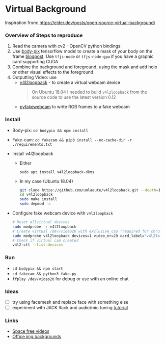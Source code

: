 # Virtual Background

Inspiration from: https://elder.dev/posts/open-source-virtual-background/

### Overview of Steps to reproduce

1. Read the camera with cv2 - OpenCV python bindings
2. Use [body-pix](https://github.com/tensorflow/tfjs-models/tree/master/body-pix) tensorflow model to create a mask of your body on the frame [blogpost](https://blog.tensorflow.org/2019/11/updated-bodypix-2.html). 
    Use `tfjs-node` or `tfjs-node-gpu` if you have a graphic card supporting CUDA
3. Combine the background and foreground, using the mask and add holo or other visual effects to the foreground
4. Outputting Video: use 
    - [v4l2loopback](https://github.com/umlaeute/v4l2loopback) - to create a virtual webcam device
      > On Ubuntu 18.04 I needed to build `v4l2loopback` from the source code to use the latest version 0.12
    - [pyfakewebcam](https://github.com/jremmons/pyfakewebcam) to write RGB frames to a fake webcam


### Install
- Body-pix: `cd bodypix && npm install`
- Fake-cam: `cd fakecam && pip3 install --no-cache-dir -r ./requirements.txt`
- Install v4l2loopback
  - Either 
    
    `sudo apt install v4l2loopback-dkms`
  - In my case (Ubuntu 18.04)
    ```bash
    git clone https://github.com/umlaeute/v4l2loopback.git --depth=1
    cd v4l2loopback
    sudo make install
    sudo depmod -a
    ```
- Configure fake webcam device with `v4l2loopback`

    ```bash
    # Reset allvirtual devices
    sudo modprobe -r v4l2loopback
    # Create virtual /dev/video20 with exclusive_cap (required for chrome)
    sudo modprobe v4l2loopback devices=1 video_nr=20 card_label="v4l2loopback" exclusive_caps=1
    # Check if virtual cam created
    v4l2-ctl --list-devices 
  ```
### Run

- `cd bodypix && npm start`
- `cd fakecam && python3 fake.py`
- `ffplay /dev/video20` for debug or use with an online chat 

### Ideas

- [ ] try using facemesh and replace face with something else  
- [ ] experiment with JACK Rack and audio/mic tuning [tutorial](https://digitalsuperpowers.com/blog/2019-03-16-voice-changers.html)

### Links

- [Space free videos ](https://www.pexels.com/search/videos/space/)
- [Office img backgrounds](https://unsplash.com/s/photos/office-background)